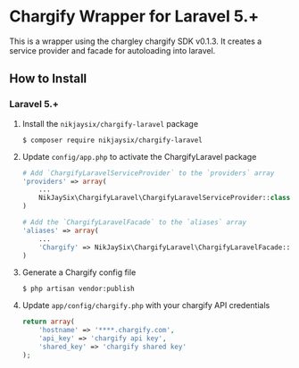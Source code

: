 Chargify Wrapper for Laravel 5.+
=====================================

This is a wrapper using the chargley chargify SDK v0.1.3. It creates a service provider and facade for autoloading into laravel.

How to Install
---------------

### Laravel 5.+

1.  Install the `nikjaysix/chargify-laravel` package

    ```shell
    $ composer require nikjaysix/chargify-laravel
    ```

2. Update `config/app.php` to activate the ChargifyLaravel package

    ```php
    # Add `ChargifyLaravelServiceProvider` to the `providers` array
    'providers' => array(
        ...
        NikJaySix\ChargifyLaravel\ChargifyLaravelServiceProvider::class,
    )

    # Add the `ChargifyLaravelFacade` to the `aliases` array
    'aliases' => array(
        ...
        'Chargify' => NikJaySix\ChargifyLaravel\ChargifyLaravelFacade::class
    )
    ```

3.  Generate a Chargify config file

    ```shell
    $ php artisan vendor:publish
    ```

4.  Update `app/config/chargify.php` with your chargify API credentials

    ```php
    return array(
        'hostname' => '****.chargify.com',
        'api_key' => 'chargify api key',
        'shared_key' => 'chargify shared key'
    );
    ```
